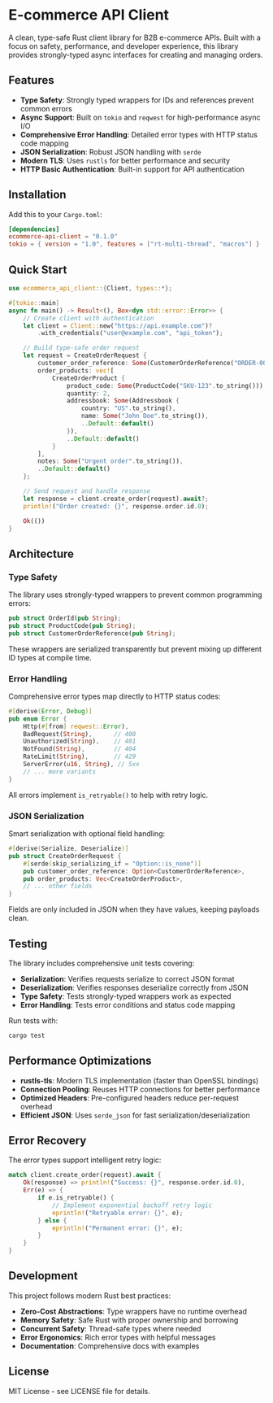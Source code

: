 # E-commerce API Client

A clean, type-safe Rust client library for B2B e-commerce APIs. Built with a focus on safety, performance, and developer experience, this library provides strongly-typed async interfaces for creating and managing orders.

## Features

- **Type Safety**: Strongly typed wrappers for IDs and references prevent common errors
- **Async Support**: Built on `tokio` and `reqwest` for high-performance async I/O
- **Comprehensive Error Handling**: Detailed error types with HTTP status code mapping
- **JSON Serialization**: Robust JSON handling with `serde`
- **Modern TLS**: Uses `rustls` for better performance and security
- **HTTP Basic Authentication**: Built-in support for API authentication

## Installation

Add this to your `Cargo.toml`:

```toml
[dependencies]
ecommerce-api-client = "0.1.0"
tokio = { version = "1.0", features = ["rt-multi-thread", "macros"] }
```

## Quick Start

```rust
use ecommerce_api_client::{Client, types::*};

#[tokio::main]
async fn main() -> Result<(), Box<dyn std::error::Error>> {
    // Create client with authentication
    let client = Client::new("https://api.example.com")?
        .with_credentials("user@example.com", "api_token");

    // Build type-safe order request
    let request = CreateOrderRequest {
        customer_order_reference: Some(CustomerOrderReference("ORDER-001".to_string())),
        order_products: vec![
            CreateOrderProduct {
                product_code: Some(ProductCode("SKU-123".to_string())),
                quantity: 2,
                addressbook: Some(Addressbook {
                    country: "US".to_string(),
                    name: Some("John Doe".to_string()),
                    ..Default::default()
                }),
                ..Default::default()
            }
        ],
        notes: Some("Urgent order".to_string()),
        ..Default::default()
    };

    // Send request and handle response
    let response = client.create_order(request).await?;
    println!("Order created: {}", response.order.id.0);

    Ok(())
}
```

## Architecture

### Type Safety

The library uses strongly-typed wrappers to prevent common programming errors:

```rust
pub struct OrderId(pub String);
pub struct ProductCode(pub String);
pub struct CustomerOrderReference(pub String);
```

These wrappers are serialized transparently but prevent mixing up different ID types at compile time.

### Error Handling

Comprehensive error types map directly to HTTP status codes:

```rust
#[derive(Error, Debug)]
pub enum Error {
    Http(#[from] reqwest::Error),
    BadRequest(String),      // 400
    Unauthorized(String),    // 401
    NotFound(String),        // 404
    RateLimit(String),       // 429
    ServerError(u16, String), // 5xx
    // ... more variants
}
```

All errors implement `is_retryable()` to help with retry logic.

### JSON Serialization

Smart serialization with optional field handling:

```rust
#[derive(Serialize, Deserialize)]
pub struct CreateOrderRequest {
    #[serde(skip_serializing_if = "Option::is_none")]
    pub customer_order_reference: Option<CustomerOrderReference>,
    pub order_products: Vec<CreateOrderProduct>,
    // ... other fields
}
```

Fields are only included in JSON when they have values, keeping payloads clean.

## Testing

The library includes comprehensive unit tests covering:

- **Serialization**: Verifies requests serialize to correct JSON format
- **Deserialization**: Verifies responses deserialize correctly from JSON
- **Type Safety**: Tests strongly-typed wrappers work as expected
- **Error Handling**: Tests error conditions and status code mapping

Run tests with:

```bash
cargo test
```

## Performance Optimizations

- **rustls-tls**: Modern TLS implementation (faster than OpenSSL bindings)
- **Connection Pooling**: Reuses HTTP connections for better performance
- **Optimized Headers**: Pre-configured headers reduce per-request overhead
- **Efficient JSON**: Uses `serde_json` for fast serialization/deserialization

## Error Recovery

The error types support intelligent retry logic:

```rust
match client.create_order(request).await {
    Ok(response) => println!("Success: {}", response.order.id.0),
    Err(e) => {
        if e.is_retryable() {
            // Implement exponential backoff retry logic
            eprintln!("Retryable error: {}", e);
        } else {
            eprintln!("Permanent error: {}", e);
        }
    }
}
```

## Development

This project follows modern Rust best practices:

- **Zero-Cost Abstractions**: Type wrappers have no runtime overhead
- **Memory Safety**: Safe Rust with proper ownership and borrowing
- **Concurrent Safety**: Thread-safe types where needed
- **Error Ergonomics**: Rich error types with helpful messages
- **Documentation**: Comprehensive docs with examples

## License

MIT License - see LICENSE file for details.